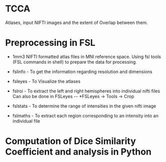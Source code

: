 # TCCA
Atlases, input NIFTI images and the extent of Overlap between them.

# Preprocessing in FSL
* 1mm3 NIFTI formatted atlas files in MNI reference space. Using fsl tools (FSL commands in shell) to prepare the data for processing.
* fslinfo - To get the information regarding resolution and dimensions
* fsleyes - To Visualize the atlases
* fslroi - To extract the left and right hemispheres into individual nifti files
  Can also be done in FSLeyes -- *FSLeyes -> Tools -> Crop
  
* fslstats - To determine the range of intensities in the given nifti image
* fslmaths - To extract each region corresponding to an intensity into an individual file

# Computation of Dice Similarity Coefficient and analysis in Python

